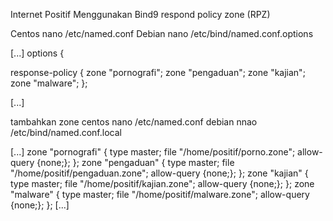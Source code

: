 Internet Positif
Menggunakan Bind9 respond policy zone (RPZ)

Centos 
nano /etc/named.conf
Debian
nano /etc/bind/named.conf.options

[...]
options {

response-policy { zone "pornografi"; zone "pengaduan"; zone "kajian"; zone "malware"; };

[...]


tambahkan zone
centos
nano /etc/named.conf
debian
nnao /etc/bind/named.conf.local

[...]
zone "pornografi" {
        type master;
        file "/home/positif/porno.zone";
        allow-query {none;};
        };
zone "pengaduan" {
        type master;
        file "/home/positif/pengaduan.zone";
        allow-query {none;};
        };
zone "kajian" {
        type master;
        file "/home/positif/kajian.zone";
        allow-query {none;};
        };
zone "malware" {
        type master;
        file "/home/positif/malware.zone";
        allow-query {none;};
        };
[...]

